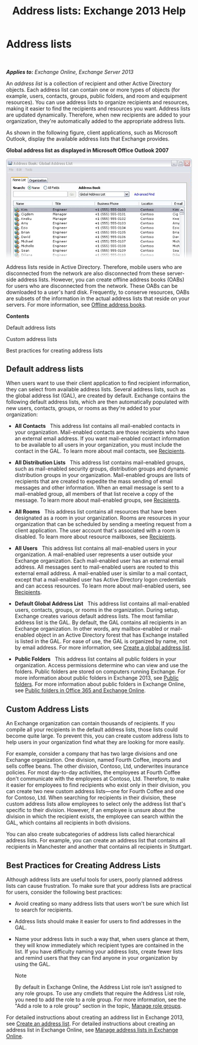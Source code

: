 ﻿---
title: 'Address lists: Exchange 2013 Help'
TOCTitle: Address lists
ms:assetid: 8ee2672a-3a45-4897-8cc0-fa23c374dbf9
ms:mtpsurl: https://technet.microsoft.com/en-us/library/Bb232119(v=EXCHG.150)
ms:contentKeyID: 49289348
ms.date: 12/10/2017
mtps_version: v=EXCHG.150
---

# Address lists

 

_**Applies to:** Exchange Online, Exchange Server 2013_


An *address list* is a collection of recipient and other Active Directory objects. Each address list can contain one or more types of objects (for example, users, contacts, groups, public folders, and room and equipment resources). You can use address lists to organize recipients and resources, making it easier to find the recipients and resources you want. Address lists are updated dynamically. Therefore, when new recipients are added to your organization, they're automatically added to the appropriate address lists.

As shown in the following figure, client applications, such as Microsoft Outlook, display the available address lists that Exchange provides.

**Global address list as displayed in Microsoft Office Outlook 2007**

![Address lists displayed in Outlook 2007](images/Bb232119.54d7729c-2e28-4863-8944-b0c37dabbbb3(EXCHG.150).gif "Address lists displayed in Outlook 2007")

Address lists reside in Active Directory. Therefore, mobile users who are disconnected from the network are also disconnected from these server-side address lists. However, you can create offline address books (OABs) for users who are disconnected from the network. These OABs can be downloaded to a user's hard disk. Frequently, to conserve resources, OABs are subsets of the information in the actual address lists that reside on your servers. For more information, see [Offline address books](offline-address-books-exchange-2013-help.md).

**Contents**

Default address lists

Custom address lists

Best practices for creating address lists

## Default address lists

When users want to use their client application to find recipient information, they can select from available address lists. Several address lists, such as the global address list (GAL), are created by default. Exchange contains the following default address lists, which are then automatically populated with new users, contacts, groups, or rooms as they're added to your organization:

  - **All Contacts**   This address list contains all mail-enabled contacts in your organization. Mail-enabled contacts are those recipients who have an external email address. If you want mail-enabled contact information to be available to all users in your organization, you must include the contact in the GAL. To learn more about mail contacts, see [Recipients](recipients-exchange-2013-help.md).

  - **All Distribution Lists**   This address list contains mail-enabled groups, such as mail-enabled security groups, distribution groups and dynamic distribution groups in your organization. Mail-enabled groups are lists of recipients that are created to expedite the mass sending of email messages and other information. When an email message is sent to a mail-enabled group, all members of that list receive a copy of the message. To learn more about mail-enabled groups, see [Recipients](recipients-exchange-2013-help.md).

  - **All Rooms**   This address list contains all resources that have been designated as a room in your organization. Rooms are resources in your organization that can be scheduled by sending a meeting request from a client application. The user account that's associated with a room is disabled. To learn more about resource mailboxes, see [Recipients](recipients-exchange-2013-help.md).

  - **All Users**   This address list contains all mail-enabled users in your organization. A mail-enabled user represents a user outside your Exchange organization. Each mail-enabled user has an external email address. All messages sent to mail-enabled users are routed to this external email address. A mail-enabled user is similar to a mail contact, except that a mail-enabled user has Active Directory logon credentials and can access resources. To learn more about mail-enabled users, see [Recipients](recipients-exchange-2013-help.md).

  - **Default Global Address List**   This address list contains all mail-enabled users, contacts, groups, or rooms in the organization. During setup, Exchange creates various default address lists. The most familiar address list is the GAL. By default, the GAL contains all recipients in an Exchange organization. In other words, any mailbox-enabled or mail-enabled object in an Active Directory forest that has Exchange installed is listed in the GAL. For ease of use, the GAL is organized by name, not by email address. For more information, see [Create a global address list](create-a-global-address-list-exchange-2013-help.md).

  - **Public Folders**   This address list contains all public folders in your organization. Access permissions determine who can view and use the folders. Public folders are stored on computers running Exchange. For more information about public folders in Exchange 2013, see [Public folders](public-folders-exchange-2013-help.md). For more information about public folders in Exchange Online, see [Public folders in Office 365 and Exchange Online](https://technet.microsoft.com/en-us/library/jj200758\(v=exchg.150\)).

## Custom Address Lists

An Exchange organization can contain thousands of recipients. If you compile all your recipients in the default address lists, those lists could become quite large. To prevent this, you can create custom address lists to help users in your organization find what they are looking for more easily.

For example, consider a company that has two large divisions and one Exchange organization. One division, named Fourth Coffee, imports and sells coffee beans. The other division, Contoso, Ltd, underwrites insurance policies. For most day-to-day activities, the employees at Fourth Coffee don't communicate with the employees at Contoso, Ltd. Therefore, to make it easier for employees to find recipients who exist only in their division, you can create two new custom address lists—one for Fourth Coffee and one for Contoso, Ltd. When searching for recipients in their division, these custom address lists allow employees to select only the address list that's specific to their division. However, if an employee is unsure about the division in which the recipient exists, the employee can search within the GAL, which contains all recipients in both divisions.

You can also create subcategories of address lists called hierarchical address lists. For example, you can create an address list that contains all recipients in Manchester and another that contains all recipients in Stuttgart.

## Best Practices for Creating Address Lists

Although address lists are useful tools for users, poorly planned address lists can cause frustration. To make sure that your address lists are practical for users, consider the following best practices:

  - Avoid creating so many address lists that users won't be sure which list to search for recipients.

  - Address lists should make it easier for users to find addresses in the GAL.

  - Name your address lists in such a way that, when users glance at them, they will know immediately which recipient types are contained in the list. If you have difficulty naming your address lists, create fewer lists and remind users that they can find anyone in your organization by using the GAL.
    

    > [!NOTE]
    > By default in Exchange Online, the Address List role isn’t assigned to any role groups. To use any cmdlets that require the Address List role, you need to add the role to a role group. For more information, see the "Add a role to a role group" section in the topic, <A href="manage-role-groups-exchange-2013-help.md">Manage role groups</A>.



For detailed instructions about creating an address list in Exchange 2013, see [Create an address list](create-an-address-list-exchange-2013-help.md). For detailed instructions about creating an address list in Exchange Online, see [Manage address lists in Exchange Online](https://technet.microsoft.com/en-us/library/jj983798\(v=exchg.150\)).

